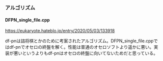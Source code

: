 ### アルゴリズム

#### DFPN_single_file.cpp

https://eukaryote.hateblo.jp/entry/2020/05/03/133918

df-pnは詰将棋とかのために考案されたアルゴリズム。DFPN_single_file.cppではdf-pnでオセロの終盤を解く。性能は普通のオセロソフトより遥かに悪い。実装が悪いというよりもdf-pnはオセロの終盤に向いてないためだと思っている。

